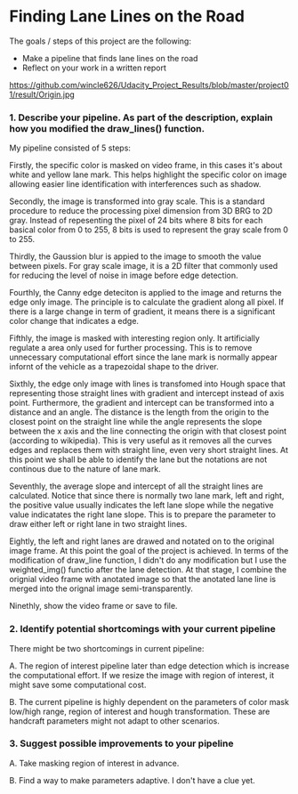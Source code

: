 # **Finding Lane Lines on the Road** 

The goals / steps of this project are the following:
* Make a pipeline that finds lane lines on the road
* Reflect on your work in a written report

https://github.com/wincle626/Udacity_Project_Results/blob/master/project01/result/Origin.jpg

### 1. Describe your pipeline. As part of the description, explain how you modified the draw_lines() function.

My pipeline consisted of 5 steps:

Firstly, the specific color is masked on video frame, in this cases it's about white and yellow lane mark. This helps highlight the specific color on image allowing easier line identification with interferences such as shadow. 

[//]: # (Image References)

[image1]: ./result/HLS.jpg "HLS"
[image2]: ./result/HSV.jpg "HSV"

Secondly, the image is transformed into gray scale. This is a standard procedure to reduce the processing pixel dimension from 3D BRG to 2D gray. Instead of repesenting the pixel of 24 bits where 8 bits for each basical color from 0 to 255, 8 bits is used to represent the gray scale from 0 to 255. 

Thirdly, the Gaussion blur is appied to the image to smooth the value between pixels. For gray scale image, it is a 2D filter that commonly used for reducing the level of noise in image before edge detection.

Fourthly, the Canny edge deteciton is applied to the image and returns the edge only image. The principle is to calculate the gradient along all pixel. If there is a large change in term of gradient, it means there is a significant color change that indicates a edge. 

Fifthly, the image is masked with interesting region only. It artificially regulate a area only  used for further processing. This is to remove unnecessary computational effort since the lane mark is normally appear infornt of the vehicle as a trapezoidal shape to the driver. 

Sixthly, the edge only image with lines is transfomed into Hough space that representing those straight lines with gradient and intercept instead of axis point. Furthermore, the gradient and intercept can be transformed into a distance and an angle. The distance is the length from the origin to the closest point on the straight line while the angle represents the slope between the x axis and the line connecting the origin with that closest point (according to wikipedia). This is very useful as it removes all the curves edges and replaces them with straight line, even very short straight lines. At this point we shall be able to identify the lane but the notations are not continous due to the nature of lane mark. 

Seventhly, the average slope and intercept of all the straight lines are calculated. Notice that since there is normally two lane mark, left and right, the positive value usually indicates the left lane slope while the negative value indicatates the right lane slope. This is to prepare the parameter to draw either left or right lane in two straight lines. 

Eightly, the left and right lanes are drawed and notated on to the original image frame. At this point the goal of the project is achieved. In terms of the modification of draw_line function, I didn't do any modification but I use the weighted_img() functio after the lane detection. At that stage, I combine the orignial video frame with anotated image so that the anotated lane line is merged into the orignal image semi-transparently. 

Ninethly, show the video frame or save to file. 

### 2. Identify potential shortcomings with your current pipeline

There might be two shortcomings in current pipeline:

A. The region of interest pipeline later than edge detection which is increase the computational effort. If we resize the image with region of interest, it might save some computational cost. 

B. The current pipeline is highly dependent on the parameters of color mask low/high range, region of interest and hough transformation. These are handcraft parameters might not adapt to other scenarios. 

### 3. Suggest possible improvements to your pipeline

A. Take masking region of interest in advance.

B. Find a way to make parameters adaptive. I don't have a clue yet. 
